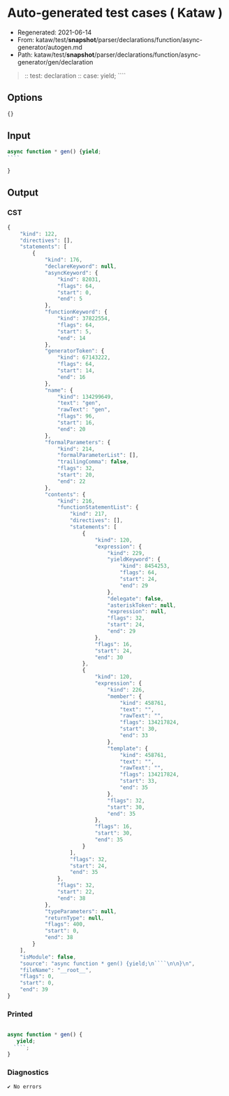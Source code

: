 # Auto-generated test cases ( Kataw )
- Regenerated: 2021-06-14
- From: kataw/test/__snapshot__/parser/declarations/function/async-generator/autogen.md
- Path: kataw/test/__snapshot__/parser/declarations/function/async-generator/gen/declaration
> :: test: declaration
> :: case: yield;
>          ````
>          
>          
## Options

`````js
{}
`````
## Input

`````js
async function * gen() {yield;
````

}

`````
## Output

### CST

```javascript
{
    "kind": 122,
    "directives": [],
    "statements": [
        {
            "kind": 176,
            "declareKeyword": null,
            "asyncKeyword": {
                "kind": 82031,
                "flags": 64,
                "start": 0,
                "end": 5
            },
            "functionKeyword": {
                "kind": 37822554,
                "flags": 64,
                "start": 5,
                "end": 14
            },
            "generatorToken": {
                "kind": 67143222,
                "flags": 64,
                "start": 14,
                "end": 16
            },
            "name": {
                "kind": 134299649,
                "text": "gen",
                "rawText": "gen",
                "flags": 96,
                "start": 16,
                "end": 20
            },
            "formalParameters": {
                "kind": 214,
                "formalParameterList": [],
                "trailingComma": false,
                "flags": 32,
                "start": 20,
                "end": 22
            },
            "contents": {
                "kind": 216,
                "functionStatementList": {
                    "kind": 217,
                    "directives": [],
                    "statements": [
                        {
                            "kind": 120,
                            "expression": {
                                "kind": 229,
                                "yieldKeyword": {
                                    "kind": 8454253,
                                    "flags": 64,
                                    "start": 24,
                                    "end": 29
                                },
                                "delegate": false,
                                "asteriskToken": null,
                                "expression": null,
                                "flags": 32,
                                "start": 24,
                                "end": 29
                            },
                            "flags": 16,
                            "start": 24,
                            "end": 30
                        },
                        {
                            "kind": 120,
                            "expression": {
                                "kind": 226,
                                "member": {
                                    "kind": 458761,
                                    "text": "",
                                    "rawText": "",
                                    "flags": 134217824,
                                    "start": 30,
                                    "end": 33
                                },
                                "template": {
                                    "kind": 458761,
                                    "text": "",
                                    "rawText": "",
                                    "flags": 134217824,
                                    "start": 33,
                                    "end": 35
                                },
                                "flags": 32,
                                "start": 30,
                                "end": 35
                            },
                            "flags": 16,
                            "start": 30,
                            "end": 35
                        }
                    ],
                    "flags": 32,
                    "start": 24,
                    "end": 35
                },
                "flags": 32,
                "start": 22,
                "end": 38
            },
            "typeParameters": null,
            "returnType": null,
            "flags": 400,
            "start": 0,
            "end": 38
        }
    ],
    "isModule": false,
    "source": "async function * gen() {yield;\n````\n\n}\n",
    "fileName": "__root__",
    "flags": 0,
    "start": 0,
    "end": 39
}
```

### Printed

```javascript

async function * gen() {
   yield;
  ````;
}
```

### Diagnostics

```javascript
✔ No errors
```

